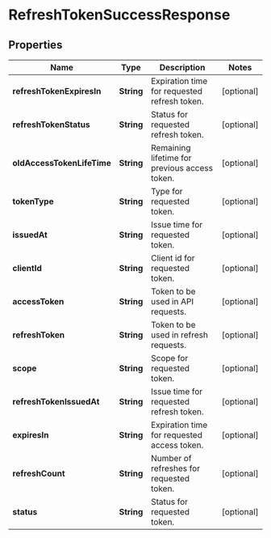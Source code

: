 

# RefreshTokenSuccessResponse


## Properties

| Name | Type | Description | Notes |
|------------ | ------------- | ------------- | -------------|
|**refreshTokenExpiresIn** | **String** | Expiration time for requested refresh token. |  [optional] |
|**refreshTokenStatus** | **String** | Status for requested refresh token. |  [optional] |
|**oldAccessTokenLifeTime** | **String** | Remaining lifetime for previous access token. |  [optional] |
|**tokenType** | **String** | Type for requested token. |  [optional] |
|**issuedAt** | **String** | Issue time for requested token. |  [optional] |
|**clientId** | **String** | Client id for requested token. |  [optional] |
|**accessToken** | **String** | Token to be used in API requests. |  [optional] |
|**refreshToken** | **String** | Token to be used in refresh requests. |  [optional] |
|**scope** | **String** | Scope for requested token. |  [optional] |
|**refreshTokenIssuedAt** | **String** | Issue time for requested refresh token. |  [optional] |
|**expiresIn** | **String** | Expiration time for requested access token. |  [optional] |
|**refreshCount** | **String** | Number of refreshes for requested token. |  [optional] |
|**status** | **String** | Status for requested token. |  [optional] |



